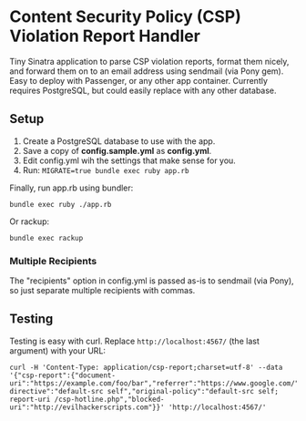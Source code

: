 # Content Security Policy (CSP) Violation Report Handler

Tiny Sinatra application to parse CSP violation reports,
format them nicely, and forward them on to an email address
using sendmail (via Pony gem). Easy to deploy with Passenger,
or any other app container. Currently requires PostgreSQL,
but could easily replace with any other database.

## Setup

1. Create a PostgreSQL database to use with the app.
2. Save a copy of __config.sample.yml__ as __config.yml__.
3. Edit config.yml wih the settings that make sense for you.
4. Run: ```MIGRATE=true bundle exec ruby app.rb```

Finally, run app.rb using bundler:

    bundle exec ruby ./app.rb

Or rackup:

    bundle exec rackup


### Multiple Recipients

The "recipients" option in config.yml is passed as-is to sendmail
(via Pony), so just separate multiple recipients with commas.

## Testing

Testing is easy with curl. Replace ```http://localhost:4567/```
(the last argument) with your URL:

    curl -H 'Content-Type: application/csp-report;charset=utf-8' --data '{"csp-report":{"document-uri":"https://example.com/foo/bar","referrer":"https://www.google.com/","violated-directive":"default-src self","original-policy":"default-src self; report-uri /csp-hotline.php","blocked-uri":"http://evilhackerscripts.com"}}' 'http://localhost:4567/'

